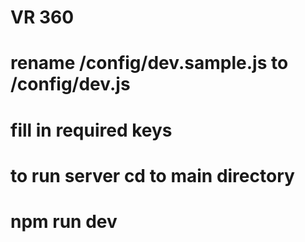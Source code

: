 # VR 360

# rename /config/dev.sample.js to /config/dev.js

# fill in required keys

# to run server cd to main directory

# npm run dev
